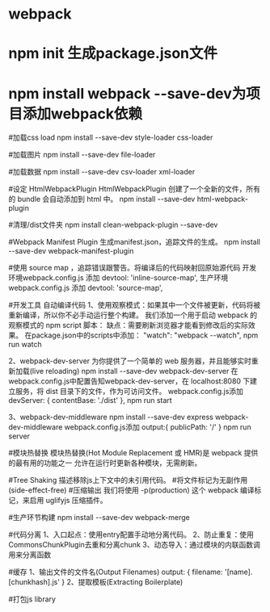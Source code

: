 # webpack


# npm init 生成package.json文件
# npm install webpack --save-dev为项目添加webpack依赖

#加载css load
npm install --save-dev style-loader css-loader

#加载图片
npm install --save-dev file-loader

#加载数据
npm install --save-dev csv-loader xml-loader

#设定 HtmlWebpackPlugin
HtmlWebpackPlugin 创建了一个全新的文件，所有的 bundle 会自动添加到 html 中。
npm install --save-dev html-webpack-plugin

#清理/dist文件夹
npm install clean-webpack-plugin --save-dev

#Webpack Manifest Plugin 生成manifest.json，追踪文件的生成。
npm install --save-dev webpack-manifest-plugin

#使用 source map ，追踪错误跟警告。将编译后的代码映射回原始源代码
开发环境webpack.config.js 添加 devtool: 'inline-source-map',
生产环境webpack.config.js 添加 devtool: 'source-map',

#开发工具 自动编译代码
1、使用观察模式：如果其中一个文件被更新，代码将被重新编译，所以你不必手动运行整个构建。
我们添加一个用于启动 webpack 的观察模式的 npm script 脚本：
缺点：需要刷新浏览器才能看到修改后的实际效果。
在package.json中的scripts中添加：
"watch": "webpack --watch",
npm run watch

2、webpack-dev-server 为你提供了一个简单的 web 服务器，并且能够实时重新加载(live reloading)
npm install --save-dev webpack-dev-server
在webpack.config.js中配置告知webpack-dev-server，在 localhost:8080 下建立服务，将 dist 目录下的文件，作为可访问文件。
webpack.config.js添加
devServer: {
    contentBase: './dist'
},
npm run start

3、webpack-dev-middleware
npm install --save-dev express webpack-dev-middleware
webpack.config.js添加
output:{
    publicPath: '/'
}
npm run server


#模块热替换
模块热替换(Hot Module Replacement 或 HMR)是 webpack 提供的最有用的功能之一
允许在运行时更新各种模块，无需刷新。

#Tree Shaking 描述移除js上下文中的未引用代码。
#将文件标记为无副作用(side-effect-free)
#压缩输出
我们将使用 -p(production) 这个 webpack 编译标记，来启用 uglifyjs 压缩插件。

#生产环节构建
npm install --save-dev webpack-merge

#代码分离
1、入口起点：使用entry配置手动地分离代码。
2、防止重复：使用CommonsChunkPlugin去重和分离chunk
3、动态导入：通过模块的内联函数调用来分离函数

#缓存
1、输出文件的文件名(Output Filenames)
output: {
    filename: '[name].[chunkhash].js'
}
2、提取模板(Extracting Boilerplate)


#打包js library





